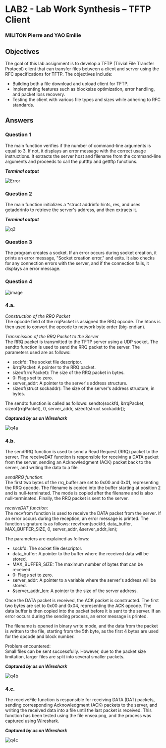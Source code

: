 # LAB2 - Lab Work Synthesis – TFTP Client
### MILITON Pierre and YAO Emilie 

## Objectives

The goal of this lab assignment is to develop a TFTP (Trivial File Transfer Protocol) client that can transfer files between a client and server using the RFC specifications for TFTP.
The objectives include:
- Building both a file download and upload client for TFTP.
- Implementing features such as blocksize optimization, error handling, and packet loss recovery.
- Testing the client with various file types and sizes while adhering to RFC standards.

## Answers
### Question 1  

The main function verifies if the number of command-line arguments is equal to 3. If not, it displays an error message with the correct usage instructions. It extracts the server host and filename from the command-line arguments and proceeds to call the puttftp and gettftp functions.

***Terminal output***

![Error](https://github.com/user-attachments/assets/a090f6c1-3198-47d9-ba72-932e0d344981)

### Question 2

The main function initializes a *struct addrinfo hints, res, and uses getaddrinfo to retrieve the server's address, and then extracts it.

***Terminal output***

![q2](https://github.com/user-attachments/assets/035d440d-6e78-4938-bcbb-c7f334027d7c)

### Question 3

The program creates a socket. If an error occurs during socket creation, it prints an error message, "Socket creation error," and exits. It also checks for any connection errors with the server, and if the connection fails, it displays an error message.

### Question 4

![image](https://github.com/user-attachments/assets/d6528dd1-8b6d-4df5-81b4-582d27d5b761)

### 4.a.

*Construction of the RRQ Packet*   
The opcode field of the rrqPacket is assigned the RRQ opcode. The htons is then used to convert the opcode to network byte order (big-endian).

*Transmission of the RRQ Packet to the Server*   
The RRQ packet is transmitted to the TFTP server using a UDP socket. The sendto function is used to send the RRQ packet to the server. The parameters used are as follows:   
- sockfd: The socket file descriptor.   
- &rrqPacket: A pointer to the RRQ packet.   
- sizeof(rrqPacket): The size of the RRQ packet in bytes.   
- 0: Flags set to zero.   
- server_addr: A pointer to the server's address structure.   
- sizeof(struct sockaddr): The size of the server's address structure, in bytes.

The sendto function is called as follows:
sendto(sockfd, &rrqPacket, sizeof(rrqPacket), 0, server_addr, sizeof(struct sockaddr));

***Captured by us on Wireshark***

![q4a](https://github.com/user-attachments/assets/d96c819f-c7c2-4b51-9174-166677aa76c1)

### 4.b.

The sendRRQ function is used to send a Read Request (RRQ) packet to the server. The receiveDAT function is responsible for receiving a DATA packet from the server, sending an Acknowledgment (ACK) packet back to the server, and writing the data to a file.

*sendRRQ function*:   
The first two bytes of the rrq_buffer are set to 0x00 and 0x01, representing the RRQ opcode. The filename is copied into the buffer starting at position 2 and is null-terminated. The mode is copied after the filename and is also null-terminated. Finally, the RRQ packet is sent to the server.

*receiveDAT function*:   
The recvfrom function is used to receive the DATA packet from the server. If an error occurs during the reception, an error message is printed. The function signature is as follows:
recvfrom(sockfd, data_buffer, MAX_BUFFER_SIZE, 0, server_addr, &server_addr_len);

The parameters are explained as follows:
- sockfd: The socket file descriptor.
- data_buffer: A pointer to the buffer where the received data will be stored.
- MAX_BUFFER_SIZE: The maximum number of bytes that can be received.
- 0: Flags set to zero.
- server_addr: A pointer to a variable where the server's address will be stored.
- &server_addr_len: A pointer to the size of the server address.

Once the DATA packet is received, the ACK packet is constructed. The first two bytes are set to 0x00 and 0x04, representing the ACK opcode. The data buffer is then copied into the packet before it is sent to the server. If an error occurs during the sending process, an error message is printed.

The filename is opened in binary write mode, and the data from the packet is written to the file, starting from the 5th byte, as the first 4 bytes are used for the opcode and block number.

Problem encountered:   
Small files can be sent successfully. However, due to the packet size limitation, larger files are split into several smaller packets.

***Captured by us on Wireshark***

![q4b](https://github.com/user-attachments/assets/63870a33-20fa-40f8-9ddb-18192976d714)

### 4.c.

The receiveFile function is responsible for receiving DATA (DAT) packets, sending corresponding Acknowledgment (ACK) packets to the server, and writing the received data into a file until the last packet is received. This function has been tested using the file ensea.png, and the process was captured using Wireshark.

***Captured by us on Wireshark***

![q4c](https://github.com/user-attachments/assets/ce67438b-271f-4b7b-a2e6-86174f06f71f)
